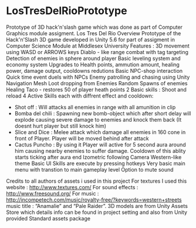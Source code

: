 # LosTresDelRioPrototype
Prototype of 3D hack'n'slash game which was done as part of Computer Graphics module assigment.
Los Tres Del Rio
Overview
Prototype of the Hack'n'Slash 3D game developed in Unity 5.6 for part of assigment in Computer Science Module at Middlesex University
Features :
3D movement using WASD or ARROWS keys
Diablo - like range combat with tag targeting
Detection of enemies in sphere around player
Basic leveling system and economy system
Upgrades to Health points, ammution amount, healing power, damage output, cooldowns redutions
Basic NPC-shop interaction
Quick time event duels with NPCs
Enemy patrolling and chasing using Unity Navigation Mesh
Loot dropping from Enemies
Random Spawns of enemies
Healing Taco - restores 50 of player heath points
2 Basic skills : Shoot and reload
4 Active Skills each with diffrent effect and cooldown:
   - Shot off :  Will attacks all enemies in range with all amunition in clip
   - Bomba del chili : Spawning new bomb-object which after short delay will explode causing severe damage to enemies and knock them back (It doesnt hurt player but still knock him)
   - Slice and Dice : Melee attack which damage all enemies in 160 cone in front of Player. Player will be moved behind after attack
   - Cactus Puncho : By using it Player will active for 5 second aura around him causing nearby enemies to suffer damage. Cooldown of this ablity starts ticking after aura end
Izometric following Camera
Western-like theme
Basic UI
Skills are execute by pressing hotkeys
Very basic main menu with transtion to main gameplay level
Option to mute sound

Credits to all authors of assets i used in this project
For textures I used this website : http://www.textures.com/
For sound effects : http://www.freesound.org/
For music : http://incompetech.com/music/royalty-free/?keywords=western+streets  music title : “Anamalie” and “Pale Raider”.
3D models are from Unity Assets Store which details info can be found in project setting  and also from Unity provided Standard assets package
